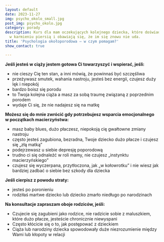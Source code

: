 ```yaml
---
layout: default
date: 2023-11-27
img: psycho_okolo_small.jpg
post_img: psycho_okolo.jpg
category: porady
description: Kurs dla mam oczekujących kolejnego dziecka, które doświadczyły niepowodzenia
  w karmieniu piersią i obawiają się, że im się znowu nie uda.
title: 'Psychologia okołoporodowa – w czym pomagam?'
show_contact: true

---
```


**Jeśli jesteś w ciąży jestem gotowa Ci towarzyszyć i wspierać, jeśli:**
- nie cieszy Cię ten stan, a inni mówią, że powinnaś być szczęśliwa
- przeżywasz smutek, wahania nastroju, jesteś bez energii, czujesz duży lęk i niepokój
- bardzo boisz się porodu
- to Twoja kolejna ciąża a masz za sobą traumę związaną z poprzednim porodem
- wydaje Ci się, że nie nadajesz się na matkę

**Możesz się do mnie zwrócić gdy potrzebujesz wsparcia emocjonalnego w początkach macierzyństwa:**
- masz baby blues, dużo płaczesz, niepokoją cię gwałtowne zmiany nastroju
- często jesteś zagubiona, bezradna, Twoje dziecko dużo płacze i czujesz się „złą matką”
- podejrzewasz u siebie depresję poporodową
- trudno ci się odnaleźć w roli mamy, nie czujesz „instynktu macierzyńskiego”
- czujesz się wyczerpana, przytłoczona, jak „w kołowrotku” i nie wiesz jak bardziej zadbać o siebie bez szkody dla dziecka

**Jeśli cierpisz z powodu straty:**
- jesteś po poronieniu
- rodziłaś martwe dziecko lub dziecko zmarło niedługo po narodzinach

**Na konsultacje zapraszam oboje rodziców, jeśli:**
- Czujecie się zagubieni jako rodzice, nie radzicie sobie z maluszkiem, które dużo płacze, jesteście chronicznie niewyspani
- Często kłócicie się o to, jak postępować z dzieckiem
- Ciąża lub narodziny dziecka spowodowały duże niezrozumienie między Wami lub kłopoty w relacji
